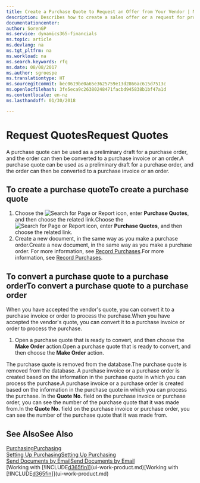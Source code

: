 ```yaml
---
title: Create a Purchase Quote to Request an Offer from Your Vendor | Microsoft Docs
description: Describes how to create a sales offer or a request for proposal (RFQ) document to record your offer to a customer to sell products under certain terms.
documentationcenter: 
author: SorenGP
ms.service: dynamics365-financials
ms.topic: article
ms.devlang: na
ms.tgt_pltfrm: na
ms.workload: na
ms.search.keywords: rfq
ms.date: 08/08/2017
ms.author: sgroespe
ms.translationtype: HT
ms.sourcegitcommit: bec0619be0a65e3625759e13d2866ac615d7513c
ms.openlocfilehash: 3fe5eca9c26380248471facbd945838b1bf47a1d
ms.contentlocale: en-nz
ms.lasthandoff: 01/30/2018

---
```

# <a name="request-quotes"></a><span data-ttu-id="4ba0d-103">Request Quotes</span><span class="sxs-lookup"><span data-stu-id="4ba0d-103">Request Quotes</span></span>
<span data-ttu-id="4ba0d-104">A purchase quote can be used as a preliminary draft for a purchase order, and the order can then be converted to a purchase invoice or an order.</span><span class="sxs-lookup"><span data-stu-id="4ba0d-104">A purchase quote can be used as a preliminary draft for a purchase order, and the order can then be converted to a purchase invoice or an order.</span></span>


## <a name="to-create-a-purchase-quote"></a><span data-ttu-id="4ba0d-105">To create a purchase quote</span><span class="sxs-lookup"><span data-stu-id="4ba0d-105">To create a purchase quote</span></span>
1. <span data-ttu-id="4ba0d-106">Choose the ![Search for Page or Report](media/ui-search/search_small.png "Search for Page or Report icon") icon, enter **Purchase Quotes**, and then choose the related link.</span><span class="sxs-lookup"><span data-stu-id="4ba0d-106">Choose the ![Search for Page or Report](media/ui-search/search_small.png "Search for Page or Report icon") icon, enter **Purchase Quotes**, and then choose the related link.</span></span>
2. <span data-ttu-id="4ba0d-107">Create a new document, in the same way as you make a purchase order.</span><span class="sxs-lookup"><span data-stu-id="4ba0d-107">Create a new document, in the same way as you make a purchase order.</span></span> <span data-ttu-id="4ba0d-108">For more information, see [Record Purchases](purchasing-how-record-purchases.md).</span><span class="sxs-lookup"><span data-stu-id="4ba0d-108">For more information, see [Record Purchases](purchasing-how-record-purchases.md).</span></span>

## <a name="to-convert-a-purchase-quote-to-a-purchase-order"></a><span data-ttu-id="4ba0d-109">To convert a purchase quote to a purchase order</span><span class="sxs-lookup"><span data-stu-id="4ba0d-109">To convert a purchase quote to a purchase order</span></span>
<span data-ttu-id="4ba0d-110">When you have accepted the vendor's quote, you can convert it to a purchase invoice or order to process the purchase.</span><span class="sxs-lookup"><span data-stu-id="4ba0d-110">When you have accepted the vendor's quote, you can convert it to a purchase invoice or order to process the purchase.</span></span>

1. <span data-ttu-id="4ba0d-111">Open a purchase quote that is ready to convert, and then choose the **Make Order** action.</span><span class="sxs-lookup"><span data-stu-id="4ba0d-111">Open a purchase quote that is ready to convert, and then choose the **Make Order** action.</span></span>

<span data-ttu-id="4ba0d-112">The purchase quote is removed from the database.</span><span class="sxs-lookup"><span data-stu-id="4ba0d-112">The purchase quote is removed from the database.</span></span> <span data-ttu-id="4ba0d-113">A purchase invoice or a purchase order is created based on the information in the purchase quote in which you can process the purchase.</span><span class="sxs-lookup"><span data-stu-id="4ba0d-113">A purchase invoice or a purchase order is created based on the information in the purchase quote in which you can process the purchase.</span></span> <span data-ttu-id="4ba0d-114">In the **Quote No.** field on the purchase invoice or purchase order, you can see the number of the purchase quote that it was made from.</span><span class="sxs-lookup"><span data-stu-id="4ba0d-114">In the **Quote No.** field on the purchase invoice or purchase order, you can see the number of the purchase quote that it was made from.</span></span>

## <a name="see-also"></a><span data-ttu-id="4ba0d-115">See Also</span><span class="sxs-lookup"><span data-stu-id="4ba0d-115">See Also</span></span>
[<span data-ttu-id="4ba0d-116">Purchasing</span><span class="sxs-lookup"><span data-stu-id="4ba0d-116">Purchasing</span></span>](purchasing-manage-purchasing.md)  
[<span data-ttu-id="4ba0d-117">Setting Up Purchasing</span><span class="sxs-lookup"><span data-stu-id="4ba0d-117">Setting Up Purchasing</span></span>](purchasing-setup-purchasing.md)  
[<span data-ttu-id="4ba0d-118">Send Documents by Email</span><span class="sxs-lookup"><span data-stu-id="4ba0d-118">Send Documents by Email</span></span>](ui-how-send-documents-email.md)  
<span data-ttu-id="4ba0d-119">[Working with [!INCLUDE[d365fin](includes/d365fin_md.md)]](ui-work-product.md)</span><span class="sxs-lookup"><span data-stu-id="4ba0d-119">[Working with [!INCLUDE[d365fin](includes/d365fin_md.md)]](ui-work-product.md)</span></span>

